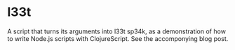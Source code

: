 # l33t

A script that turns its arguments into l33t sp34k, as a demonstration of how to
write Node.js scripts with ClojureScript. See the accomponying blog post.
